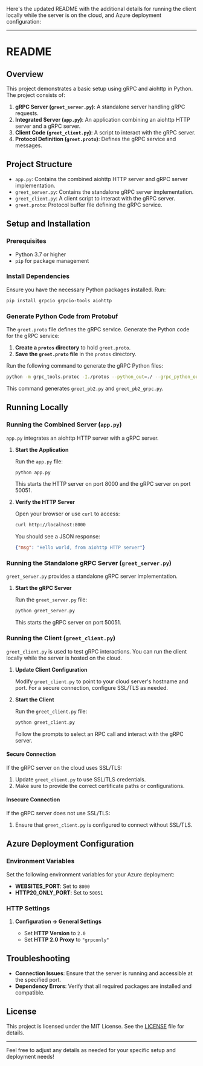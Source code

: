 Here's the updated README with the additional details for running the client locally while the server is on the cloud, and Azure deployment configuration:

---

# README

## Overview

This project demonstrates a basic setup using gRPC and aiohttp in Python. The project consists of:

1. **gRPC Server (`greet_server.py`)**: A standalone server handling gRPC requests.
2. **Integrated Server (`app.py`)**: An application combining an aiohttp HTTP server and a gRPC server.
3. **Client Code (`greet_client.py`)**: A script to interact with the gRPC server.
4. **Protocol Definition (`greet.proto`)**: Defines the gRPC service and messages.

## Project Structure

- `app.py`: Contains the combined aiohttp HTTP server and gRPC server implementation.
- `greet_server.py`: Contains the standalone gRPC server implementation.
- `greet_client.py`: A client script to interact with the gRPC server.
- `greet.proto`: Protocol buffer file defining the gRPC service.

## Setup and Installation

### Prerequisites

- Python 3.7 or higher
- `pip` for package management

### Install Dependencies

Ensure you have the necessary Python packages installed. Run:

```bash
pip install grpcio grpcio-tools aiohttp
```

### Generate Python Code from Protobuf

The `greet.proto` file defines the gRPC service. Generate the Python code for the gRPC service:

1. **Create a `protos` directory** to hold `greet.proto`.
2. **Save the `greet.proto` file** in the `protos` directory.

Run the following command to generate the gRPC Python files:

```bash
python -m grpc_tools.protoc -I./protos --python_out=./ --grpc_python_out=./ protos/greet.proto
```

This command generates `greet_pb2.py` and `greet_pb2_grpc.py`.

## Running Locally

### Running the Combined Server (`app.py`)

`app.py` integrates an aiohttp HTTP server with a gRPC server.

1. **Start the Application**

   Run the `app.py` file:

   ```bash
   python app.py
   ```

   This starts the HTTP server on port 8000 and the gRPC server on port 50051.

2. **Verify the HTTP Server**

   Open your browser or use `curl` to access:

   ```bash
   curl http://localhost:8000
   ```

   You should see a JSON response:

   ```json
   {"msg": "Hello world, from aiohttp HTTP server"}
   ```

### Running the Standalone gRPC Server (`greet_server.py`)

`greet_server.py` provides a standalone gRPC server implementation.

1. **Start the gRPC Server**

   Run the `greet_server.py` file:

   ```bash
   python greet_server.py
   ```

   This starts the gRPC server on port 50051.

### Running the Client (`greet_client.py`)

`greet_client.py` is used to test gRPC interactions. You can run the client locally while the server is hosted on the cloud.

1. **Update Client Configuration**

   Modify `greet_client.py` to point to your cloud server's hostname and port. For a secure connection, configure SSL/TLS as needed.

2. **Start the Client**

   Run the `greet_client.py` file:

   ```bash
   python greet_client.py
   ```

   Follow the prompts to select an RPC call and interact with the gRPC server.

#### Secure Connection

If the gRPC server on the cloud uses SSL/TLS:

1. Update `greet_client.py` to use SSL/TLS credentials.
2. Make sure to provide the correct certificate paths or configurations.

#### Insecure Connection

If the gRPC server does not use SSL/TLS:

1. Ensure that `greet_client.py` is configured to connect without SSL/TLS.

## Azure Deployment Configuration

### Environment Variables

Set the following environment variables for your Azure deployment:

- **WEBSITES_PORT**: Set to `8000`
- **HTTP20_ONLY_PORT**: Set to `50051`

### HTTP Settings

1. **Configuration -> General Settings**

   - Set **HTTP Version** to `2.0`
   - Set **HTTP 2.0 Proxy** to `"grpconly"`

## Troubleshooting

- **Connection Issues**: Ensure that the server is running and accessible at the specified port.
- **Dependency Errors**: Verify that all required packages are installed and compatible.

## License

This project is licensed under the MIT License. See the [LICENSE](LICENSE) file for details.

---

Feel free to adjust any details as needed for your specific setup and deployment needs!
